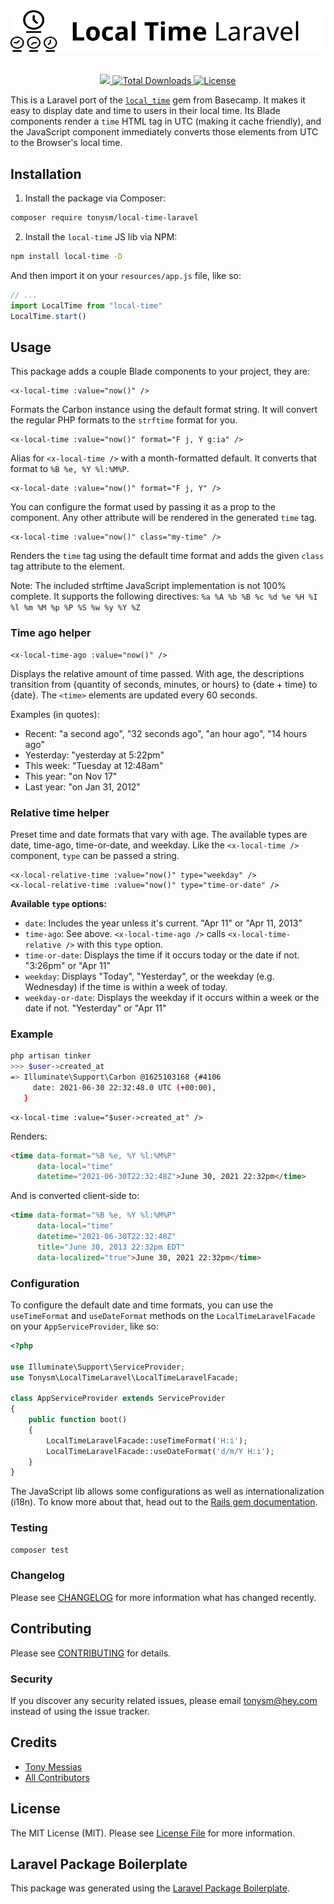 <p align="center" style="margin-top: 2rem; margin-bottom: 2rem;"><img src="/art/local-time-laravel-logo.svg" alt="Logo Local Time Laravel" /></p>

<p align="center">
    <a href="https://github.com/tonysm/local-time-laravel/workflows/run-tests/badge.svg">
        <img src="https://img.shields.io/github/workflow/status/tonysm/local-time-laravel/run-tests?label=tests" />
    </a>
    <a href="https://packagist.org/packages/tonysm/local-time-laravel">
        <img src="https://img.shields.io/packagist/dt/tonysm/local-time-laravel" alt="Total Downloads">
    </a>
    <a href="https://packagist.org/packages/tonysm/local-time-laravel">
        <img src="https://img.shields.io/github/license/tonysm/local-time-laravel" alt="License">
    </a>
</p>

This is a Laravel port of the [`local_time`](https://github.com/basecamp/local_time) gem from Basecamp. It makes it easy to display date and time to users in their local time. Its Blade components render a `time` HTML tag in UTC (making it cache friendly), and the JavaScript component immediately converts those elements from UTC to the Browser's local time.

## Installation

1. Install the package via Composer:

```bash
composer require tonysm/local-time-laravel
```

2. Install the `local-time` JS lib via NPM:

```bash
npm install local-time -D
```

And then import it on your `resources/app.js` file, like so:

```js
// ...
import LocalTime from "local-time"
LocalTime.start()
```

## Usage

This package adds a couple Blade components to your project, they are:

```blade
<x-local-time :value="now()" />
```

Formats the Carbon instance using the default format string. It will convert the regular PHP formats to the `strftime` format for you.

```blade
<x-local-time :value="now()" format="F j, Y g:ia" />
```

Alias for `<x-local-time />` with a month-formatted default. It converts that format to `%B %e, %Y %l:%M%P`.

```blade
<x-local-date :value="now()" format="F j, Y" />
```

You can configure the format used by passing it as a prop to the component. Any other attribute will be rendered in the generated `time` tag.

```blade
<x-local-time :value="now()" class="my-time" />
```

Renders the `time` tag using the default time format and adds the given `class` tag attribute to the element.

Note: The included strftime JavaScript implementation is not 100% complete. It supports the following directives: `%a %A %b %B %c %d %e %H %I %l %m %M %p %P %S %w %y %Y %Z`

### Time ago helper

```blade
<x-local-time-ago :value="now()" />
```

Displays the relative amount of time passed. With age, the descriptions transition from {quantity of seconds, minutes, or hours} to {date + time} to {date}. The `<time>` elements are updated every 60 seconds.

Examples (in quotes):

- Recent: "a second ago", "32 seconds ago", "an hour ago", "14 hours ago"
- Yesterday: "yesterday at 5:22pm"
- This week: "Tuesday at 12:48am"
- This year: "on Nov 17"
- Last year: "on Jan 31, 2012"

### Relative time helper

Preset time and date formats that vary with age. The available types are date, time-ago, time-or-date, and weekday. Like the `<x-local-time />` component, `type` can be passed a string.

```blade
<x-local-relative-time :value="now()" type="weekday" />
<x-local-relative-time :value="now()" type="time-or-date" />
```

**Available `type` options:**

- `date`: Includes the year unless it's current. "Apr 11" or "Apr 11, 2013"
- `time-ago`: See above. `<x-local-time-ago />` calls `<x-local-time-relative />` with this `type` option.
- `time-or-date`: Displays the time if it occurs today or the date if not. "3:26pm" or "Apr 11"
- `weekday`: Displays "Today", "Yesterday", or the weekday (e.g. Wednesday) if the time is within a week of today.
- `weekday-or-date`: Displays the weekday if it occurs within a week or the date if not. "Yesterday" or "Apr 11"

### Example

```bash
php artisan tinker
>>> $user->created_at
=> Illuminate\Support\Carbon @1625103168 {#4106
     date: 2021-06-30 22:32:48.0 UTC (+00:00),
   }
```

```blade
<x-local-time :value="$user->created_at" />
```

Renders:

```html
<time data-format="%B %e, %Y %l:%M%P"
      data-local="time"
      datetime="2021-06-30T22:32:48Z">June 30, 2021 22:32pm</time>
```

And is converted client-side to:

```html
<time data-format="%B %e, %Y %l:%M%P"
      data-local="time"
      datetime="2021-06-30T22:32:48Z"
      title="June 30, 2013 22:32pm EDT"
      data-localized="true">June 30, 2021 22:32pm</time>
```

### Configuration

To configure the default date and time formats, you can use the `useTimeFormat` and `useDateFormat` methods on the `LocalTimeLaravelFacade` on your `AppServiceProvider`, like so:

```php
<?php

use Illuminate\Support\ServiceProvider;
use Tonysm\LocalTimeLaravel\LocalTimeLaravelFacade;

class AppServiceProvider extends ServiceProvider
{
    public function boot()
    {
        LocalTimeLaravelFacade::useTimeFormat('H:i');
        LocalTimeLaravelFacade::useDateFormat('d/m/Y H:i');
    }
}
```

The JavaScript lib allows some configurations as well as internationalization (i18n). To know more about that, head out to the [Rails gem documentation](https://github.com/basecamp/local_time#configuration).

### Testing

```bash
composer test
```

### Changelog

Please see [CHANGELOG](CHANGELOG.md) for more information what has changed recently.

## Contributing

Please see [CONTRIBUTING](CONTRIBUTING.md) for details.

### Security

If you discover any security related issues, please email tonysm@hey.com instead of using the issue tracker.

## Credits

-   [Tony Messias](https://github.com/tonysm)
-   [All Contributors](../../contributors)

## License

The MIT License (MIT). Please see [License File](LICENSE.md) for more information.

## Laravel Package Boilerplate

This package was generated using the [Laravel Package Boilerplate](https://laravelpackageboilerplate.com).
